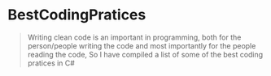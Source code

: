 # BestCodingPratices

>Writing clean code is an important in programming, both for the person/people writing the code and most importantly for the people reading the code, So I have compiled a list of some of the best coding pratices in C#
